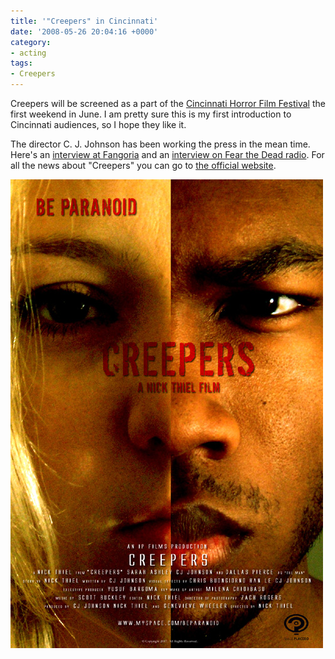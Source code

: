 ```yaml
---
title: '"Creepers" in Cincinnati'
date: '2008-05-26 20:04:16 +0000'
category:
- acting
tags:
- Creepers
---
```

Creepers will be screened as a part of the [Cincinnati Horror Film
Festival](http://cincinnati.horrorsociety.com/films.html) the first weekend in
June. I am pretty sure this is my first introduction to Cincinnati audiences, so
I hope they like it.

The director C. J. Johnson has been working the press in the mean time. Here's
an [interview at Fangoria](http://Fangoria.com/news_article.php?id=6184) and an
[interview on Fear the Dead
radio](http://vids.myspace.com/index.cfm?fuseaction=vids.individual&amp;videoid=2111098622).
For all the news about "Creepers" you can go to [the official
website](http://www.myspace.com/beparanoid).

![Be Paranoid](images/creepers_movie_poster_be_paranoid.jpg)
